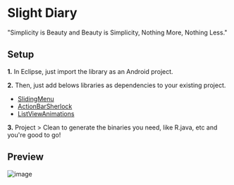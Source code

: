Slight Diary
=======

"Simplicity is Beauty and Beauty is Simplicity, Nothing More, Nothing Less."

Setup
-----
__1.__      In Eclipse, just import the library as an Android project.

__2.__      Then, just add belows libraries as dependencies to your existing project.
* [SlidingMenu][1]
* [ActionBarSherlock][2]
* [ListViewAnimations][3]

__3.__      Project > Clean to generate the binaries you need, like R.java, etc and you're good to go!

Preview
-------
![image]([4])


[1]: https://github.com/jfeinstein10/SlidingMenu
[2]: https://github.com/JakeWharton/ActionBarSherlock
[3]: https://github.com/nhaarman/ListViewAnimations
[4]: https://github.com/Jeff-Z/JDiaryS/blob/master/Previews.jpg?raw=true

